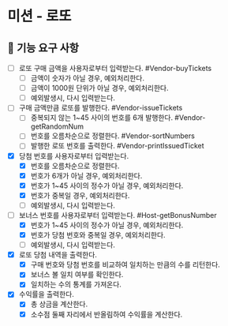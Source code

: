 # 미션 - 로또

## 🚀 기능 요구 사항

- [ ] 로또 구매 금액을 사용자로부터 입력받는다. #Vendor-buyTickets
  - [ ] 금액이 숫자가 아닐 경우, 예외처리한다.
  - [ ] 금액이 1000원 단위가 아닐 경우, 예외처리한다.
  - [ ] 예외발생시, 다시 입력받는다.
- [ ] 구매 금액만큼 로또를 발행한다. #Vendor-issueTickets
  - [ ] 중복되지 않는 1~45 사이의 번호를 6개 발행한다. #Vendor-getRandomNum
  - [ ] 번호를 오름차순으로 정렬한다. #Vendor-sortNumbers
  - [ ] 발행한 로또 번호를 출력한다. #Vendor-printIssuedTicket
- [x] 당첨 번호를 사용자로부터 입력받는다.
  - [x] 번호를 오름차순으로 정렬한다.
  - [x] 번호가 6개가 아닐 경우, 예외처리한다.
  - [x] 번호가 1~45 사이의 정수가 아닐 경우, 예외처리한다.
  - [x] 번호가 중복일 경우, 예외처리한다.
  - [ ] 예외발생시, 다시 입력받는다.
- [ ] 보너스 번호를 사용자로부터 입력받는다. #Host-getBonusNumber
  - [x] 번호가 1~45 사이의 정수가 아닐 경우, 예외처리한다.
  - [x] 번호가 당첨 번호와 중복일 경우, 예외처리한다.
  - [ ] 예외발생시, 다시 입력받는다.
- [x] 로또 당첨 내역을 출력한다.
  - [x] 구매 번호와 당첨 번호를 비교하여 일치하는 만큼의 수를 리턴한다.
  - [x] 보너스 볼 일치 여부를 확인한다.
  - [x] 일치하는 수의 통계를 가져온다.
- [x] 수익률을 출력한다.
  - [x] 총 상금을 계산한다.
  - [x] 소수점 둘째 자리에서 반올림하여 수익률을 계산한다.
